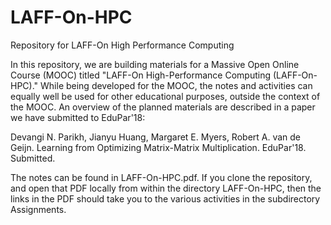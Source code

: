 # LAFF-On-HPC
Repository for LAFF-On High Performance Computing

In this repository, we are building materials for a Massive Open Online Course (MOOC) titled "LAFF-On High-Performance Computing (LAFF-On-HPC)."  While being developed for the MOOC, the notes and activities can equally well be used for other educational purposes, outside the context of the MOOC.  An overview of the planned materials are described in a paper we have submitted to EduPar'18:  

Devangi N. Parikh, Jianyu	Huang, Margaret E.	Myers, Robert A.	van de Geijn.  Learning from Optimizing Matrix-Matrix Multiplication.  EduPar'18.  Submitted.

The notes can be found in LAFF-On-HPC.pdf.  If you clone the repository, and open that PDF locally from within the directory LAFF-On-HPC, then the links in the PDF should take you to the various activities in the subdirectory Assignments.



